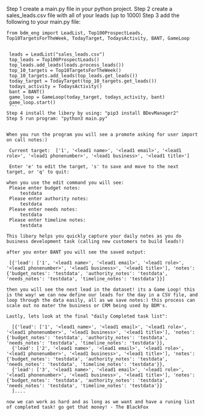 Step 1 create a main.py file in your python project.
Step 2 create a sales_leads.csv file with all of your leads (up to 1000)
Step 3 add the following to your main.py file:

   ``` 
   from bdm_eng import LeadList, Top100ProspectLeads, Top10TargetsForTheWeek, TodayTarget, TodaysActivity, BANT, GameLoop


    leads = LeadList("sales_leads.csv")
    top_leads = Top100ProspectLeads()
    top_leads.add_leads(leads.process_leads())
    top_10_targets = Top10TargetsForTheWeek()
    top_10_targets.add_leads(top_leads.get_leads())
    today_target = TodayTarget(top_10_targets.get_leads())
    todays_activity = TodaysActivity()
    bant = BANT()
    game_loop = GameLoop(today_target, todays_activity, bant)
    game_loop.start()
    ```
Step 4 install the libery by using: "pip3 install BDevManager2"
Step 5 run program: "python3 main.py"


When you run the program you will see a promote asking for user import on call notes:)

    Current target:  ['1', '<lead1 name>', '<lead1 email>', '<lead1 role>', '<lead1 phonenumber>', '<lead1 business>', '<lead1 title>']
    
    Enter 'e' to edit the target, 's' to save and move to the next target, or 'q' to quit:

when you use the edit command you will see:
    Please enter budget notes:
        testdata
    Please enter authority notes:
        testdata
    Please enter needs notes:
        testdata
    Please enter timeline notes:
        testdata

This libary helps you quickly capture your daily notes as you do business development task (calling new customers to build leads!)

after you enter BANT you will see the saved output:

    [{'lead': ['1', '<lead1 name>', '<lead1 email>', '<lead1 role>', '<lead1 phonenumber>', '<lead1 business>', '<lead1 title>'], 'notes': {'budget_notes': 'testdata', 'authority_notes': 'testdata', 'needs_notes': 'testdata', 'timeline_notes': 'testdata'}}]

then you will see the next lead in the dataset! its a Game Loop! this is the way! we can now define our leads for the day in a CSV file, and loop through the data easily, all as we save notes:) this process can scale out no mater the business or CRM being used by BDM's.

Lastly, lets look at the final "daily Completed task list":

     [{'lead': ['1', '<lead1 name>', '<lead1 email>', '<lead1 role>', '<lead1 phonenumber>', '<lead1 business>', '<lead1 title>'], 'notes': {'budget_notes': 'testdata', 'authority_notes': 'testdata', 'needs_notes': 'testdata', 'timeline_notes': 'testdata'}},
     {'lead': ['2', '<lead1 name>', '<lead1 email>', '<lead1 role>', '<lead1 phonenumber>', '<lead1 business>', '<lead1 title>'], 'notes': {'budget_notes': 'testdata', 'authority_notes': 'testdata', 'needs_notes': 'testdata', 'timeline_notes': 'testdata'}},
     {'lead': ['3', '<lead1 name>', '<lead1 email>', '<lead1 role>', '<lead1 phonenumber>', '<lead1 business>', '<lead1 title>'], 'notes': {'budget_notes': 'testdata', 'authority_notes': 'testdata', 'needs_notes': 'testdata', 'timeline_notes': 'testdata'}}
     ]....

now we can work as hard and as long as we want and have a runing list of completed task! go get that money! - The BlackFox